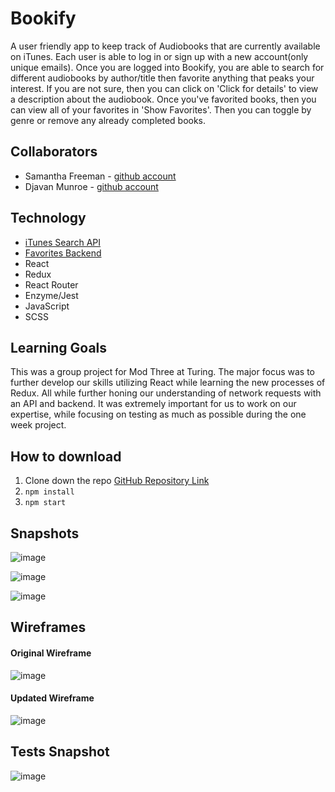 # Bookify

A user friendly app to keep track of Audiobooks that are currently available on iTunes. Each user is able to log in or sign up with a new account(only unique emails). Once you are logged into Bookify, you are able to search for different audiobooks by author/title then favorite anything that peaks your interest. If you are not sure, then you can click on 'Click for details' to view a description about the audiobook. Once you've favorited books, then you can view all of your favorites in 'Show Favorites'. Then you can toggle by genre or remove any already completed books.

## Collaborators

- Samantha Freeman - [github account](https://github.com/SamanthaLFreeman)
- Djavan Munroe - [github account](https://github.com/djavanm)

## Technology

- [iTunes Search API](https://developer.apple.com/library/archive/documentation/AudioVideo/Conceptual/iTuneSearchAPI/Searching.html#//apple_ref/doc/uid/TP40017632-CH5-SW1)
- [Favorites Backend](https://github.com/turingschool-examples/favorites-tracker-api)
- React
- Redux
- React Router
- Enzyme/Jest
- JavaScript
- SCSS

## Learning Goals

This was a group project for Mod Three at Turing. The major focus was to further develop our skills utilizing React while learning the new processes of Redux. All while further honing our understanding of network requests with an API and backend. It was extremely important for us to work on our expertise, while focusing on testing as much as possible during the one week project.

## How to download

1. Clone down the repo [GitHub Repository Link](https://github.com/djavanm/Bookify)
2. `npm install`
3. `npm start`

## Snapshots

![image](https://user-images.githubusercontent.com/45364533/64652792-f13e3900-d3e1-11e9-8a2a-8d3194643733.png)

![image](https://user-images.githubusercontent.com/45364533/64652853-13d05200-d3e2-11e9-8a27-401f076f2551.png)

![image](https://user-images.githubusercontent.com/45364533/64652832-05823600-d3e2-11e9-8d24-8939270571a1.png)

## Wireframes

#### Original Wireframe

![image](https://user-images.githubusercontent.com/45364533/64652460-24cc9380-d3e1-11e9-9663-29ee84a854b8.png)

#### Updated Wireframe

![image](https://user-images.githubusercontent.com/45364533/64652364-e7680600-d3e0-11e9-8dcb-83b067bbba44.png)

## Tests Snapshot

![image](https://user-images.githubusercontent.com/45364533/64652289-b687d100-d3e0-11e9-8b19-bb0e76a4ef51.png)
